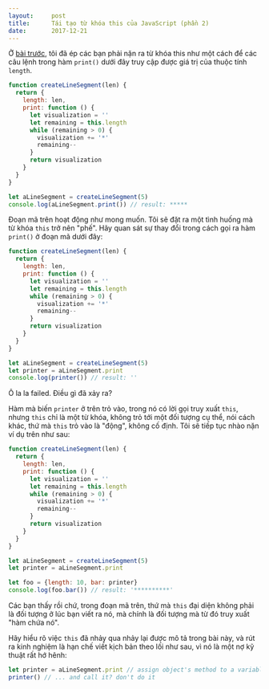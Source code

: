 ```yaml
---
layout:     post
title:      Tái tạo từ khóa this của JavaScript (phần 2)
date:       2017-12-21
---
```


Ở [bài trước][previous], tôi đã ép các bạn phải nặn ra từ khóa this như một cách để các câu lệnh 
trong hàm `print()` dưới đây truy cập được giá trị của thuộc tính `length`. 

```javascript
function createLineSegment(len) {
  return {
    length: len,
    print: function () {
      let visualization = ''
      let remaining = this.length
      while (remaining > 0) {
        visualization += '*'
        remaining--
      }
      return visualization
    }
  }
}

let aLineSegment = createLineSegment(5)
console.log(aLineSegment.print()) // result: *****
```

Đoạn mã trên hoạt động như mong muốn. Tôi sẽ đặt ra một tình huống mà từ khóa `this` 
trở nên "phế". Hãy quan sát sự thay đổi trong cách gọi ra hàm `print()` ở đoạn mã dưới
đây:

```javascript
function createLineSegment(len) {
  return {
    length: len,
    print: function () {
      let visualization = ''
      let remaining = this.length
      while (remaining > 0) {
        visualization += '*'
        remaining--
      }
      return visualization
    }
  }
}

let aLineSegment = createLineSegment(5)
let printer = aLineSegment.print
console.log(printer()) // result: ''
```

Ô la la failed. Điều gì đã xảy ra?

Hàm mà biến `printer` ở trên trỏ vào, trong nó có lời gọi truy xuất `this`, nhưng `this`
chỉ là một từ khóa, không trỏ tới một đối tượng cụ thể, nói cách khác, thứ mà `this` trỏ
vào là "động", không cố định. Tôi sẽ tiếp tục nhào nặn ví dụ trên như sau:

```javascript
function createLineSegment(len) {
  return {
    length: len,
    print: function () {
      let visualization = ''
      let remaining = this.length
      while (remaining > 0) {
        visualization += '*'
        remaining--
      }
      return visualization
    }
  }
}

let aLineSegment = createLineSegment(5)
let printer = aLineSegment.print

let foo = {length: 10, bar: printer}
console.log(foo.bar()) // result: '**********'
```

Các bạn thấy rồi chứ, trong đoạn mã trên, thứ mà `this` đại diện không phải là đối tượng
ở lúc bạn viết ra nó, mà chính là đối tượng mà từ đó truy xuất "hàm chứa nó".

Hãy hiểu rõ việc `this` đã nhảy qua nhảy lại được mô tả trong bài này, và rút ra kinh nghiệm
là hạn chế viết kịch bản theo lối như sau, vì nó là một nợ kỹ thuật rất hớ hênh:

```javascript
let printer = aLineSegment.print // assign object's method to a variable...
printer() // ... and call it? don't do it
```

[previous]: /2017/12/21/this-keyword-explained.html